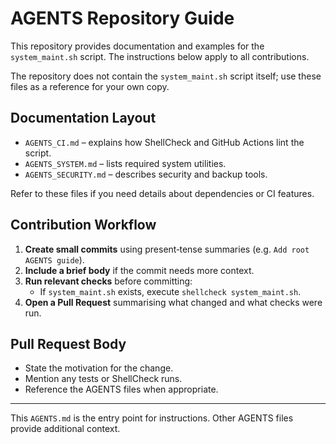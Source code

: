 # AGENTS Repository Guide

This repository provides documentation and examples for the `system_maint.sh` script. The instructions below apply to all contributions.

The repository does not contain the `system_maint.sh` script itself; use these files as a reference for your own copy.

## Documentation Layout

- `AGENTS_CI.md` &ndash; explains how ShellCheck and GitHub Actions lint the script.
- `AGENTS_SYSTEM.md` &ndash; lists required system utilities.
- `AGENTS_SECURITY.md` &ndash; describes security and backup tools.

Refer to these files if you need details about dependencies or CI features.

## Contribution Workflow

1. **Create small commits** using present‑tense summaries (e.g. `Add root AGENTS guide`).
2. **Include a brief body** if the commit needs more context.
3. **Run relevant checks** before committing:
   - If `system_maint.sh` exists, execute `shellcheck system_maint.sh`.
4. **Open a Pull Request** summarising what changed and what checks were run.

## Pull Request Body

- State the motivation for the change.
- Mention any tests or ShellCheck runs.
- Reference the AGENTS files when appropriate.

---

This `AGENTS.md` is the entry point for instructions. Other AGENTS files provide additional context.
